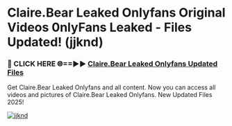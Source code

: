# Claire.Bear Leaked Onlyfans Original Videos 0nlyFans Leaked - Files Updated! (jjknd)

<h3>🔴 CLICK HERE 🌐==►► <a href="https://tinyurl.com/2jnfzry5" rel="nofollow">Claire.Bear Leaked Onlyfans Updated Files</a></h3>

Get Claire.Bear Leaked Onlyfans and all content. Now you can access all videos and pictures of Claire.Bear Leaked Onlyfans. New Updated Files 2025!

[![jjknd](https://i.imgur.com/GyGTBgg.gif)](https://tinyurl.com/2jnfzry5)
